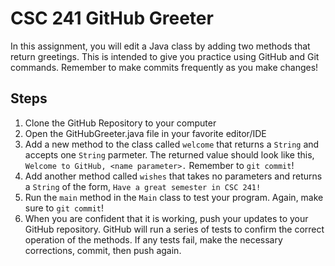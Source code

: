 # CSC 241 GitHub Greeter
In this assignment, you will edit a Java class by adding two methods that return greetings. This is intended to give you practice using GitHub and Git commands. Remember to make commits frequently as you make changes!

## Steps

1. Clone the GitHub Repository to your computer
1. Open the GitHubGreeter.java file in your favorite editor/IDE
1. Add a new method to the class called `welcome` that returns a `String` and accepts one `String` parmeter. The returned value should look like this, `Welcome to GitHub, <name parameter>.` Remember to `git commit`!
1. Add another method called `wishes` that takes no parameters and returns a `String` of the form, `Have a great semester in CSC 241!`
1. Run the `main` method in the `Main` class to test your program. Again, make sure to `git commit`!
1. When you are confident that it is working, push your updates to your GitHub repository. GitHub will run a series of tests to confirm the correct operation of the methods. If any tests fail, make the necessary corrections, commit, then push again. 
